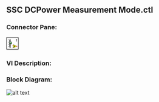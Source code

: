 ## **SSC DCPower Measurement Mode.ctl**
### Connector Pane:
![alt text](/docs/images/Instrument%20Control/DCPower/SSC%20DCPower/Measure/SSC%20DCPower%20Measurement%20Mode.ctlc.png "SSC DCPower Measurement Mode.ctl connector pane")

### VI Description:


### Block Diagram:
![alt text](/docs/images/Instrument%20Control/DCPower/SSC%20DCPower/Measure/SSC%20DCPower%20Measurement%20Mode.ctld.png "SSC DCPower Measurement Mode.ctl block diagram")
